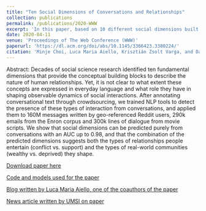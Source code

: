 ```yaml
---
title: "Ten Social Dimensions of Conversations and Relationships"
collection: publications
permalink: /publications/2020-WWW
excerpt: 'In this paper, based on 10 different social dimensions built on several literature, we collected crowdsourced data and trained classifiers for extracting social dimensions from textual conversation data. We used our models to examine the existence of different dimensions in various datasets of text conversations, and how they relate to actual community-wide or societal outcomes.'
date: 2020-04-11
venue: 'Proceedings of The Web Conference (WWW)'
paperurl: 'https://dl.acm.org/doi/abs/10.1145/3366423.3380224/'
citation: 'Minje Choi, Luca Maria Aiello, Krisztián Zsolt Varga, and Daniele Quercia. 2020. Ten Social Dimensions of Conversations and Relationships. In Proceedings of The Web Conference 2020 (WWW 2020). Association for Computing Machinery, New York, NY, USA, 1514–1525. DOI:https://doi.org/10.1145/3366423.3380224'
---
```


Abstract: Decades of social science research identified ten fundamental dimensions that provide the conceptual building blocks to describe the nature of human relationships. Yet, it is not clear to what extent these concepts are expressed in everyday language and what role they have in shaping observable dynamics of social interactions. After annotating conversational text through crowdsourcing, we trained NLP tools to detect the presence of these types of interaction from conversations, and applied them to 160M messages written by geo-referenced Reddit users, 290k emails from the Enron corpus and 300k lines of dialogue from movie scripts. We show that social dimensions can be predicted purely from conversations with an AUC up to 0.98, and that the combination of the predicted dimensions suggests both the types of relationships people entertain (conflict vs. support) and the types of real-world communities (wealthy vs. deprived) they shape.

[Download paper here](http://minjechoi.github.io/files/papers/www-2020.pdf)

[Code and models used for the paper](https://github.com/minjechoi/10dimensions)

[Blog written by Luca Maria Aiello, one of the coauthors of the paper](https://medium.com/socialdynamics/ten-social-dimensions-of-conversations-155200fa64f6)

[News article written by UMSI on paper](https://www.si.umich.edu/about-umsi/news/u-m-researchers-train-tech-tool-find-relationship-clues-written-conversations)
